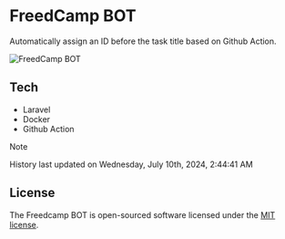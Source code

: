 # FreedCamp BOT

Automatically assign an ID before the task title based on Github Action.

![FreedCamp BOT](https://repository-images.githubusercontent.com/737932867/7d34798b-2680-471c-b089-a78a718d3d6a)

## Tech

- Laravel
- Docker
- Github Action

> [!NOTE]  
> History last updated on Wednesday, July 10th, 2024, 2:44:41 AM

## License

The Freedcamp BOT is open-sourced software licensed under the [MIT license](https://opensource.org/licenses/MIT).
